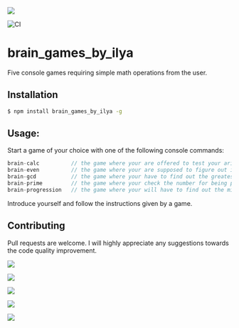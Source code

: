 <a href="https://codeclimate.com/github/ilya-redkin/frontend-project-lvl1/maintainability"><img src="https://api.codeclimate.com/v1/badges/cf1abe83ae5c4b5ce9ca/maintainability" /></a>

![CI](https://github.com/ilya-redkin/frontend-project-lvl1/workflows/CI/badge.svg)

# brain_games_by_ilya
Five console games requiring simple math operations from the user. 

## Installation

```sh
$ npm install brain_games_by_ilya -g
```

## Usage:
Start a game of your choice with one of the following console commands:
```javascript
brain-calc          // the game where your are offered to test your arithmetic capabilities
brain-even          // the game where your are supposed to figure out if the given number is even
brain-gcd           // the game where your have to find out the greatest common divisor of the two numbers
brain-prime         // the game where your check the number for being prime
brain-progression   // the game where your will have to find out the missing number in a sequence
```
Introduce yourself and follow the instructions given by a game.

## Contributing
Pull requests are welcome. I will highly appreciate any suggestions towards the code quality improvement.


<a href="https://asciinema.org/a/IJTLPDGogXklMLA8X82z9opSK" target="_blank"><img src="https://asciinema.org/a/IJTLPDGogXklMLA8X82z9opSK.svg" /></a>

<a href="https://asciinema.org/a/uVZJd90wK6saiv5Z2XHEkeLl1" target="_blank"><img src="https://asciinema.org/a/uVZJd90wK6saiv5Z2XHEkeLl1.svg" /></a>

<a href="https://asciinema.org/a/BfF5IOJcG2D8JwEBgfDx6o0im" target="_blank"><img src="https://asciinema.org/a/BfF5IOJcG2D8JwEBgfDx6o0im.svg" /></a>

<a href="https://asciinema.org/a/RM5212tcE4PFStRTx5ydvTBMR" target="_blank"><img src="https://asciinema.org/a/RM5212tcE4PFStRTx5ydvTBMR.svg" /></a>

<a href="https://asciinema.org/a/CLaOeoHUoDSZwW4LlPivVbzYN" target="_blank"><img src="https://asciinema.org/a/CLaOeoHUoDSZwW4LlPivVbzYN.svg" /></a>


